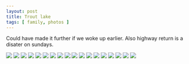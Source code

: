 ```yaml
---
layout: post
title: Trout lake 
tags: [ family, photos ]
---
```



Could have made it further if we woke up earlier. Also highway return is a disater on sundays.




<div class="fotorama"  data-allowfullscreen="true" data-width="100%"  data-ratio="800/600">
    <!--https://photos.app.goo.gl/5r93X2fQZchuyTBN7-->
    <img src="https://images.northbriton.net/AP1GczMfNbxcR5-0ByiDaVrLy1kQHelG_bmGoyJHXDJAYCJ8k1nOuqUtrTbtuytvJWiByBW5C8YnAvBZRBXFV-Ajs0l7f-ROoMiTO2vXx0viGKn7svxUbyYW">
    <img src="https://images.northbriton.net/AP1GczO-MpjzH_9EnJj-PXZ5H1fYaeUTNL6n1Ib25UYbPVmmPHSVSlu8IIL9k3gtYVv5jZGC76xSU1hhvsYwsndVvQ0HS5bZGC4ky3EApcIJa1MAYuOqLrwC">
    <img src="https://images.northbriton.net/AP1GczNJWaGuw8xRy8ncCPzegXlhuRYt2a0nh72Cx3q23SkV9RFwbFD5NxBWMof2gnn7SONuE2lKBHQucBRsdIQayotKjnaDfvRMmZNUE-qO2gaL8Dyw1mA_">
    <img src="https://images.northbriton.net/AP1GczNaGHdUSqMF9M3-DaGT0zVufNOWlJ7-hMRLvktSRZXZS5TwEc2OpUEAeA9fbrPgrxYNcjDzDGRkP-3yAvRgH_moZJsTNV09SxvNPBOw7AvLqfyEsHAk">
    <img src="https://images.northbriton.net/AP1GczOZDIKkiBya85lMazS_EdQtH4V1teMK6qf0I8C2nKUxE0-j3EtZ1-B6UwgfwcP-1vylwhe1zzEMfKXZIrfYK7OWMHvMMs-8OvLj_3Bz-Jo59i2SWt8e">
    <img src="https://images.northbriton.net/AP1GczP2Yd-NuhCDYexwGTGDPip_b9sLBZMzdwF0zebEEw1-ZkEDGNbRwHNX3FG6bt0U1jN3UKIJ-j8KIVG0RRkSdPO-ohjFzMjI7UZtGoulP9Br40si6WYn">
    <img src="https://images.northbriton.net/AP1GczPu76zI52v-j1zMPblPd_TYw0hKhtAP_eZ8f1w50iobP5v1cHGSjUaNdTcfaPYB2WxtW-bNiw8o0BDc7t7aMqBJjgNkPnmALnsMIlJSixT3HGzcL4a0">
    <img src="https://images.northbriton.net/AP1GczOacGYgcpQxkYbsyOj0EQynTCrXqP-x2JE26aXoxh-MAjpcVJLmgv4xnBnq1YxoMVzHdbfRnYSEJASy9ojPosoPYjvPHoKytrreqfQiFsgB8Vl-dQ-y">
    <img src="https://images.northbriton.net/AP1GczPR7e5l0XFqyk3weNpXpXYjR21T3kC_aAjUDIjW4eui6j96auEzNxZSxJ3szwewo9A7btPswl6KEPPTQdrcU8IxuQbUCfvvR8HEZK5AAd4kNlrhi2Of">
    <img src="https://images.northbriton.net/AP1GczMcI7ditQ_nf1s8D52JMS9Y2QSbp9ULwYcKeVF6Odu_UEZ5CJnK7WMWBpLfWnOaFnisbb84qtWk_xL05eeg5B8GLkAPwxeKSblKO7_zfBfY2y3Y8uKe">
    <img src="https://images.northbriton.net/AP1GczMHQ9So81Nzkm0MOyZB-GpDQSnl96VRn-7TnQyQjWUn6qlPmNkGTIizKmucq7jmnVSARM6edsoex4bz5708ZIQlpvvOA25GikremQNyTaldXJX_TmgP">
    <img src="https://images.northbriton.net/AP1GczM7ib7QzBqa82SCHhgB3LYcHJNsilEvN5Db7Gc72nYJ7AD5VBnZAJktJlMDtPEJjqQEpns8I2KRDqv03nx3DUwfYqPOIQrXgggXhPG9I0vFx_iqXG_N">
    <img src="https://images.northbriton.net/AP1GczPjdLeWTBqrkVxsCSGqxGiwqdYLFPvSYyxf767jUVW-fqx6Kz-4IFabsh_BMNVcc6vvvZyTt54-KCcdP8yH5w6EEVHkTdfM-dxbSJGWND8Cqwk8Lfmw">
    <img src="https://images.northbriton.net/AP1GczOpW9hD4dFMHqwABBxTXnwWx4QSjLaHYAbYsZ01jS2FJ_p9SyYKEz3iwAS82tpJiqTrEffGVvojzCds_bpPMD0_FMaMuLEraHWIFxDVF2nIZ8snHlHZ">
    <img src="https://images.northbriton.net/AP1GczPlIVV17lI5vr6X6HlX-aBmXn0jC7dQ5qnDAYWhPTvJ5edm86vBdAhl0sa5eZIzdDPFmEtjOwuOpZpvICrORxJzm6xblc9Gr9otK-2qWr4fMNBz3Tg4">
    <img src="https://images.northbriton.net/AP1GczO47ITmd-jHYBfK9r8jjQhW6QxgL7vf4f0RCk6VTK0p6oJNGXT1HE5K7ruKV7iUunHJkm1eW17-YcJAmNGz5jrBTaQT6OQd39KntXkTOWpOc1Zes0Tw">
    <img src="https://images.northbriton.net/AP1GczM2KMm86nwtSiESWN5g_JRtKFY3TclJXxaKofGM5TGv7eGhiMifTuMovDsDSoQuffqvMO-MT-k8mpQFlPP6ByXe-3lZv_SQmHxLaU_KjH6pHndNIElB">
    <img src="https://images.northbriton.net/AP1GczNckn70R5bf_NOkY2-Wkuqfh9i6s0_s79EoNOAizisE8w_3eJbyjdSpB1iKp1SZPvvgJjfqEHxAxJrGADuAR-RByOgDHDUnbGd8COKKc9OYU_5y4zG_">
</div>